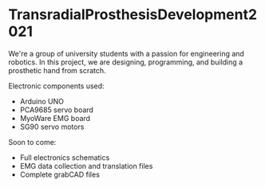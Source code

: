 # TransradialProsthesisDevelopment2021
We're a group of university students with a passion for engineering and robotics. In this project, we are designing, programming, and building a prosthetic hand from scratch.

Electronic components used:
- Arduino UNO
- PCA9685 servo board
- MyoWare EMG board
- SG90 servo motors

Soon to come:
- Full electronics schematics
- EMG data collection and translation files
- Complete grabCAD files
